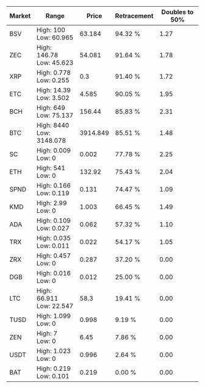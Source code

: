 | Market | Range | Price| Retracement | Doubles to 50% |
| --- | --- | --- | --- | --- |
| BSV | High: 100<br />Low: 60.965 | 63.184 | 94.32 % | 1.27 |
| ZEC | High: 146.78<br />Low: 45.623 | 54.081 | 91.64 % | 1.78 |
| XRP | High: 0.778<br />Low: 0.255 | 0.3 | 91.40 % | 1.72 |
| ETC | High: 14.39<br />Low: 3.502 | 4.585 | 90.05 % | 1.95 |
| BCH | High: 649<br />Low: 75.137 | 156.44 | 85.83 % | 2.31 |
| BTC | High: 8440<br />Low: 3148.078 | 3914.849 | 85.51 % | 1.48 |
| SC | High: 0.009<br />Low: 0 | 0.002 | 77.78 % | 2.25 |
| ETH | High: 541<br />Low: 0 | 132.92 | 75.43 % | 2.04 |
| SPND | High: 0.166<br />Low: 0.119 | 0.131 | 74.47 % | 1.09 |
| KMD | High: 2.99<br />Low: 0 | 1.003 | 66.45 % | 1.49 |
| ADA | High: 0.109<br />Low: 0.027 | 0.062 | 57.32 % | 1.10 |
| TRX | High: 0.035<br />Low: 0.011 | 0.022 | 54.17 % | 1.05 |
| ZRX | High: 0.457<br />Low: 0 | 0.287 | 37.20 % | 0.00 |
| DGB | High: 0.016<br />Low: 0 | 0.012 | 25.00 % | 0.00 |
| LTC | High: 66.911<br />Low: 22.547 | 58.3 | 19.41 % | 0.00 |
| TUSD | High: 1.099<br />Low: 0 | 0.998 | 9.19 % | 0.00 |
| ZEN | High: 7<br />Low: 0 | 6.45 | 7.86 % | 0.00 |
| USDT | High: 1.023<br />Low: 0 | 0.996 | 2.64 % | 0.00 |
| BAT | High: 0.219<br />Low: 0.101 | 0.219 | 0.00 % | 0.00 |
